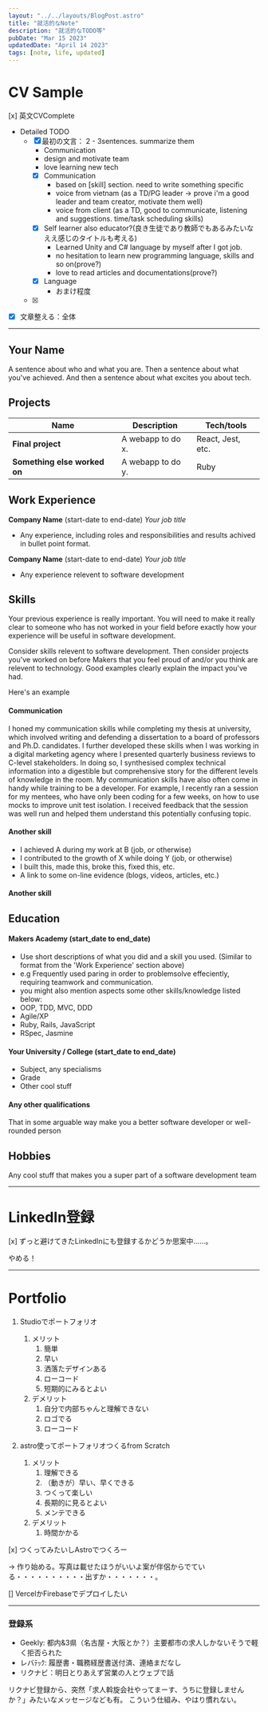 ```yaml
---
layout: "../../layouts/BlogPost.astro"
title: "就活的なNote"
description: "就活的なTODO等"
pubDate: "Mar 15 2023"
updatedDate: "April 14 2023"
tags: [note, life, updated]
---
```


# CV Sample

[x] 英文CVComplete

- Detailed TODO
  - [x] 最初の文言： 2 - 3sentences. summarize them
    - Communication
    - design and motivate team
    - love learning new tech
    - [x] Communication
      - based on [skill] section. need to write something specific
      - voice from vietnam (as a TD/PG leader -> prove i'm a good leader and team creator, motivate them well)
      - voice from client (as a TD, good to communicate, listening and suggestions. time/task scheduling skills)
    - [x] Self learner also educator?(良き生徒であり教師でもあるみたいなええ感じのタイトルも考える)
      - Learned Unity and C# language by myself after I got job.
      - no hesitation to learn new programming language, skills and so on(prove?)
      - love to read articles and documentations(prove?)
    - [x] Language
      - おまけ程度
  - [x] [Education]: のこりSttuttgurdのとこだけ。まとめる。箇条書きでおｋ

- [x] 文章整える：全体

---

## Your Name

A sentence about who and what you are. Then a sentence about what you've achieved. And then a sentence about what excites you about tech.

## Projects

| Name                         | Description       | Tech/tools        |
| ---------------------------- | ----------------- | ----------------- |
| **Final project**            | A webapp to do x. | React, Jest, etc. |
| **Something else worked on** | A webapp to do y. | Ruby              |

## Work Experience

**Company Name** (start-date to end-date)
_Your job title_

- Any experience, including roles and responsibilities and results achived in bullet point format.

**Company Name** (start-date to end-date)
_Your job title_

- Any experience relevent to software development

## Skills

Your previous experience is really important. You will need to make it really clear to someone who has not worked in your field before exactly how your experience will be useful in software development.

Consider skills relevent to software development. Then consider projects you've worked on before Makers that you feel proud of and/or you think are relevent to technology. Good examples clearly explain the impact you've had.

Here's an example

#### Communication

I honed my communication skills while completing my thesis at university, which involved writing and defending a dissertation to a board of professors and Ph.D. candidates. I further developed these skills when I was working in a digital marketing agency where I presented quarterly business reviews to C-level stakeholders. In doing so, I synthesised complex technical information into a digestible but comprehensive story for the different levels of knowledge in the room. My communication skills have also often come in handy while training to be a developer. For example, I recently ran a session for my mentees, who have only been coding for a few weeks, on how to use mocks to improve unit test isolation. I received feedback that the session was well run and helped them understand this potentially confusing topic.

#### Another skill

- I achieved A during my work at B (job, or otherwise)
- I contributed to the growth of X while doing Y (job, or otherwise)
- I built this, made this, broke this, fixed this, etc.
- A link to some on-line evidence (blogs, videos, articles, etc.)

#### Another skill

## Education

#### Makers Academy (start_date to end_date)

- Use short descriptions of what you did and a skill you used. (Similar to format from the 'Work Experience' section above)
- e.g Frequently used paring in order to problemsolve effeciently, requiring teamwork and communication.
- you might also mention aspects some other skills/knowledge listed below:
- OOP, TDD, MVC, DDD
- Agile/XP
- Ruby, Rails, JavaScript
- RSpec, Jasmine

#### Your University / College (start_date to end_date)

- Subject, any specialisms
- Grade
- Other cool stuff

#### Any other qualifications

That in some arguable way make you a better software developer or well-rounded person

## Hobbies

Any cool stuff that makes you a super part of a software development team

---

# LinkedIn登録

[x] ずっと避けてきたLinkedInにも登録するかどうか思案中……。

やめる！

---

# Portfolio

1. Studioでポートフォリオ
   1. メリット
      1. 簡単
      2. 早い
      3. 洒落たデザインある
      4. ローコード
      5. 短期的にみるとよい
   2. デメリット
      1. 自分で内部ちゃんと理解できない
      2. ロゴでる
      3. ローコード

2. astro使ってポートフォリオつくるfrom Scratch
   1. メリット
      1. 理解できる
      2. （動きが）早い、早くできる
      3. つくって楽しい
      4. 長期的に見るとよい
      5. メンテできる
   2. デメリット
      1. 時間かかる

[x] つくってみたいしAstroでつくろー

-> 作り始める。写真は載せたほうがいいよ案が伴侶からでている・・・・・・・・・・出すか・・・・・・・。

[] VercelかFirebaseでデプロイしたい

---

### 登録系

- Geekly: 都内&3県（名古屋・大阪とか？）主要都市の求人しかないそうで軽く拒否られた
- レバﾃｯｸ: 履歴書・職務経歴書送付済、連絡まだなし
- リクナビ：明日とりあえず営業の人とウェブで話

リクナビ登録から、突然「求人斡旋会社やってまーす、うちに登録しませんか？」みたいなメッセージなども有。
こういう仕組み、やはり慣れない。
